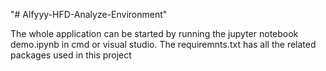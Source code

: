 "# Alfyyy-HFD-Analyze-Environment" 

The whole application can be started by running the jupyter notebook demo.ipynb in cmd or visual studio. The requiremnts.txt has all the related packages used in this project
